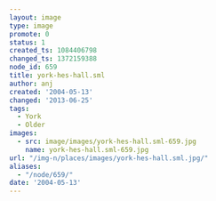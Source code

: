 ```yaml
---
layout: image
type: image
promote: 0
status: 1
created_ts: 1084406798
changed_ts: 1372159388
node_id: 659
title: york-hes-hall.sml
author: anj
created: '2004-05-13'
changed: '2013-06-25'
tags:
  - York
  - Older
images:
  - src: image/images/york-hes-hall.sml-659.jpg
    name: york-hes-hall.sml-659.jpg
url: "/img-n/places/images/york-hes-hall.sml.jpg/"
aliases:
  - "/node/659/"
date: '2004-05-13'
---
```



